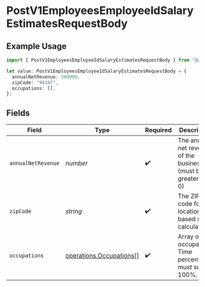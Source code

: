# PostV1EmployeesEmployeeIdSalaryEstimatesRequestBody

## Example Usage

```typescript
import { PostV1EmployeesEmployeeIdSalaryEstimatesRequestBody } from "@gusto/embedded-api/models/operations/postv1employeesemployeeidsalaryestimates.js";

let value: PostV1EmployeesEmployeeIdSalaryEstimatesRequestBody = {
  annualNetRevenue: 500000,
  zipCode: "94107",
  occupations: [],
};
```

## Fields

| Field                                                              | Type                                                               | Required                                                           | Description                                                        | Example                                                            |
| ------------------------------------------------------------------ | ------------------------------------------------------------------ | ------------------------------------------------------------------ | ------------------------------------------------------------------ | ------------------------------------------------------------------ |
| `annualNetRevenue`                                                 | *number*                                                           | :heavy_check_mark:                                                 | The annual net revenue of the business (must be greater than 0)    | 500000                                                             |
| `zipCode`                                                          | *string*                                                           | :heavy_check_mark:                                                 | The ZIP code for location-based salary calculations                | 94107                                                              |
| `occupations`                                                      | [operations.Occupations](../../models/operations/occupations.md)[] | :heavy_check_mark:                                                 | Array of occupations. Time percentages must sum to 100%.           |                                                                    |
